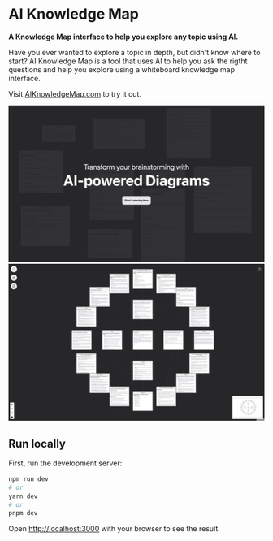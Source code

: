 # AI Knowledge Map 

**A Knowledge Map interface to help you explore any topic using AI.**

Have you ever wanted to explore a topic in depth, but didn't know where to start?
AI Knowledge Map is a tool that uses AI to help you ask the rigtht questions and help you explore using a whiteboard knowledge map interface.

Visit [AIKnowledgeMap.com](https://aiknowledgemap.com) to try it out.

![](./Doc/home_screen.png)
![](./Doc/demo.png)

## Run locally 

First, run the development server:

```bash
npm run dev
# or
yarn dev
# or
pnpm dev
```

Open [http://localhost:3000](http://localhost:3000) with your browser to see the result.
